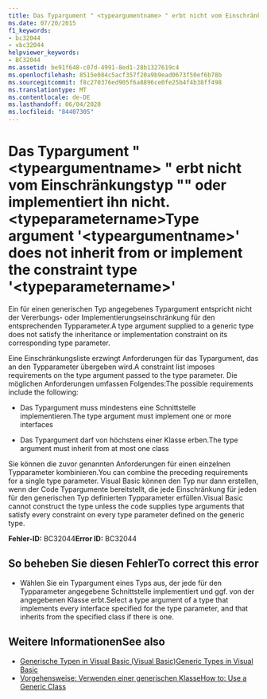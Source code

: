 ```yaml
---
title: Das Typargument " <typeargumentname> " erbt nicht vom Einschränkungstyp "" oder implementiert ihn nicht. <typeparametername>
ms.date: 07/20/2015
f1_keywords:
- bc32044
- vbc32044
helpviewer_keywords:
- BC32044
ms.assetid: be91f648-c07d-4991-8ed1-28b1327619c4
ms.openlocfilehash: 8515e084c5acf357f20a9b9ead0673f50ef6b78b
ms.sourcegitcommit: f8c270376ed905f6a8896ce0fe25b4f4b38ff498
ms.translationtype: MT
ms.contentlocale: de-DE
ms.lasthandoff: 06/04/2020
ms.locfileid: "84407305"
---
```

# <a name="type-argument-typeargumentname-does-not-inherit-from-or-implement-the-constraint-type-typeparametername"></a><span data-ttu-id="8b6af-102">Das Typargument " \<typeargumentname> " erbt nicht vom Einschränkungstyp "" oder implementiert ihn nicht. \<typeparametername></span><span class="sxs-lookup"><span data-stu-id="8b6af-102">Type argument '\<typeargumentname>' does not inherit from or implement the constraint type '\<typeparametername>'</span></span>
<span data-ttu-id="8b6af-103">Ein für einen generischen Typ angegebenes Typargument entspricht nicht der Vererbungs- oder Implementierungseinschränkung für den entsprechenden Typparameter.</span><span class="sxs-lookup"><span data-stu-id="8b6af-103">A type argument supplied to a generic type does not satisfy the inheritance or implementation constraint on its corresponding type parameter.</span></span>  
  
 <span data-ttu-id="8b6af-104">Eine Einschränkungsliste erzwingt Anforderungen für das Typargument, das an den Typparameter übergeben wird.</span><span class="sxs-lookup"><span data-stu-id="8b6af-104">A constraint list imposes requirements on the type argument passed to the type parameter.</span></span> <span data-ttu-id="8b6af-105">Die möglichen Anforderungen umfassen Folgendes:</span><span class="sxs-lookup"><span data-stu-id="8b6af-105">The possible requirements include the following:</span></span>  
  
- <span data-ttu-id="8b6af-106">Das Typargument muss mindestens eine Schnittstelle implementieren.</span><span class="sxs-lookup"><span data-stu-id="8b6af-106">The type argument must implement one or more interfaces</span></span>  
  
- <span data-ttu-id="8b6af-107">Das Typargument darf von höchstens einer Klasse erben.</span><span class="sxs-lookup"><span data-stu-id="8b6af-107">The type argument must inherit from at most one class</span></span>  
  
 <span data-ttu-id="8b6af-108">Sie können die zuvor genannten Anforderungen für einen einzelnen Typparameter kombinieren.</span><span class="sxs-lookup"><span data-stu-id="8b6af-108">You can combine the preceding requirements for a single type parameter.</span></span> <span data-ttu-id="8b6af-109">Visual Basic können den Typ nur dann erstellen, wenn der Code Typargumente bereitstellt, die jede Einschränkung für jeden für den generischen Typ definierten Typparameter erfüllen.</span><span class="sxs-lookup"><span data-stu-id="8b6af-109">Visual Basic cannot construct the type unless the code supplies type arguments that satisfy every constraint on every type parameter defined on the generic type.</span></span>  
  
 <span data-ttu-id="8b6af-110">**Fehler-ID:** BC32044</span><span class="sxs-lookup"><span data-stu-id="8b6af-110">**Error ID:** BC32044</span></span>  
  
## <a name="to-correct-this-error"></a><span data-ttu-id="8b6af-111">So beheben Sie diesen Fehler</span><span class="sxs-lookup"><span data-stu-id="8b6af-111">To correct this error</span></span>  
  
- <span data-ttu-id="8b6af-112">Wählen Sie ein Typargument eines Typs aus, der jede für den Typparameter angegebene Schnittstelle implementiert und ggf. von der angegebenen Klasse erbt.</span><span class="sxs-lookup"><span data-stu-id="8b6af-112">Select a type argument of a type that implements every interface specified for the type parameter, and that inherits from the specified class if there is one.</span></span>  
  
## <a name="see-also"></a><span data-ttu-id="8b6af-113">Weitere Informationen</span><span class="sxs-lookup"><span data-stu-id="8b6af-113">See also</span></span>

- [<span data-ttu-id="8b6af-114">Generische Typen in Visual Basic (Visual Basic)</span><span class="sxs-lookup"><span data-stu-id="8b6af-114">Generic Types in Visual Basic</span></span>](../programming-guide/language-features/data-types/generic-types.md)
- [<span data-ttu-id="8b6af-115">Vorgehensweise: Verwenden einer generischen Klasse</span><span class="sxs-lookup"><span data-stu-id="8b6af-115">How to: Use a Generic Class</span></span>](../programming-guide/language-features/data-types/how-to-use-a-generic-class.md)
